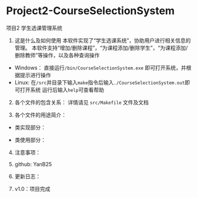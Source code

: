 # Project2-CourseSelectionSystem
项目2 学生选课管理系统 

1. 这是什么及如何使用
本软件实现了“学生选课系统”，协助用户进行相关信息的管理。
本软件支持“增加/删除课程”，“为课程添加/删除学生”，“为课程添加/删除教师”等操作，以及各种查询操作
- Windows：
	直接运行`/bin/CourseSelectionSystem.exe` 即可打开系统，并根据提示进行操作
- Linux:
	在`/src`并目录下输入`make`指令后输入`./CourseSelectionSystem.out`即可打开系统
运行后输入`help`可查看帮助

2. 各个文件的包含关系：
	详情请见 `src/Makefile` 文件及文档

3. 各个文件的用途简介：
  - 类实现部分：

  - 类使用部分：	

4. 注意事项：

5. github: YanB25

6. 更新日志：

1. v1.0：项目完成




